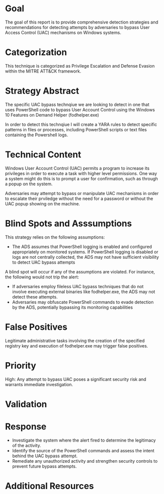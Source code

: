# Goal
The goal of this report is to provide comprehensive detection strategies and recommendations for detecting attempts by adversaries to bypass User Access Control (UAC) mechanisms on Windows systems.

# Categorization
This technique is categorized as Privilege Escalation and Defense Evasion within the MITRE ATT&CK framework.

# Strategy Abstract
The specific UAC bypass technqiue we are looking to detect in one that uses PowerShell code to bypass User Account Control using the Windows 10 Features on Demand Helper (fodhelper.exe)

In order to detect this technqiue I will create a YARA rules to detect specific patterns in files or processes, including PowerShell scripts or text files containing the Powershell logs. 

# Technical Content
Windows User Account Control (UAC) permits a program to increase its privileges in order to execute a task with higher level permissions. One way a system might do this is to prompt a user for confirmation, such as through a popup on the system.

Adversaries may attempt to bypass or manipulate UAC mechanisms in order to escalate their prviledge without the need for a password or without the UAC popup showing on the machine.

# Blind Spots and Asssumptions
This strategy relies on the following assumptions:

* The ADS assumes that PowerShell logging is enabled and configured appropriately on monitored systems. If PowerShell logging is disabled or logs are not centrally collected, the ADS may not have sufficient visibility to detect UAC bypass attempts

A blind spot will occur if any of the assumptions are violated. For instance, the following would not trip the alert:

* If adversaries employ fileless UAC bypass techniques that do not involve executing external binaries like fodhelper.exe, the ADS may not detect these attempts.
* Adversaries may obfuscate PowerShell commands to evade detection by the ADS, potentially bypassing its monitoring capabilities

# False Positives
Legitimate administrative tasks involving the creation of the specified registry key and execution of fodhelper.exe may trigger false positives.

# Priority
High: Any attempt to bypass UAC poses a significant security risk and warrants immediate investigation.

# Validation

# Response
* Investigate the system where the alert fired to determine the legitimacy of the activity.
* Identify the source of the PowerShell commands and assess the intent behind the UAC bypass attempt.
* Remediate any unauthorized activity and strengthen security controls to prevent future bypass attempts.


# Additional Resources
